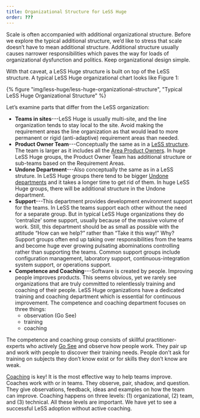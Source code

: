 ```yaml
---
title: Organizational Structure for LeSS Huge
order: ???
---
```


Scale is often accompanied with additional organizational structure. Before we explore the typical additional structure, we’d like to stress that scale doesn’t have to mean additional structure. Additional structure usually causes narrower responsibilities which paves the way for loads of organizational dysfunction and politics. Keep organizational design simple.

With that caveat, a LeSS Huge structure is built on top of the LeSS structure. A typical LeSS Huge organizational chart looks like Figure 1:

<div>
  {% figure "img/less-huge/less-huge-organizational-structure", "Typical LeSS Huge Organizational Structure" %}
</div>

Let’s examine  parts that  differ from the LeSS organization:

* **Teams in sites**---LeSS Huge is usually multi-site, and the line organization tends to stay local to the site. Avoid making the requirement areas the line organization as that would lead to more permanent or rigid (anti-adaptive) requirement areas than needed.
* **Product Owner Team**---Conceptually the same as in a [LeSS structure](../structure/organizational-structure.html). The team is larger as it includes all the [Area Product Owners](area-product-owner.html). In huge LeSS Huge groups, the Product Owner Team has additional structure or sub-teams based on the Requirement Areas.
* **Undone Department**---Also conceptually the same as in a LeSS struture. In LeSS Huge groups there tend to be bigger [Undone departments](../framework/definition-of-done.html) and it takes a longer time to get rid of them. In huge LeSS Huge groups, there will be additional structure in the Undone department.
* **Support**---This department provides development environment support for the teams. In LeSS the teams support each other without the need for a separate group. But in  typical LeSS Huge organizations they do ‘centralize’ some support, usually because of the massive volume of work. Still, this department should be as small as possible with the attitude “How can we help?” rather than “Take it this way!” Why? Support groups often end up taking over responsibilities from the teams and become huge ever growing pulsating abominations controlling rather than supporting the teams.
  Common support groups include configuration management, laboratory support, continuous-integration system support, or operations support.
* **Competence and Coaching**---Software is created by people. Improving people improves products. This seems obvious, yet we rarely see organizations that are truly committed to relentlessly training and coaching of their people. LeSS Huge organizations have a dedicated training and coaching department which is essential for continuous improvement.
  The competence and coaching department focuses on three things:
  * observation (Go See)
  * training
  * coaching

The competence and coaching group consists of skillful practitioner-experts who actively [Go See](../management/go_see.html) and observe how people work. They pair up and work with people to discover their training needs. People don’t ask for training on subjects they don’t know exist or for skills they don’t know are weak.

[Coaching](../adoption/coaching.html) is key! It is the most effective way to help teams improve. Coaches work with or in teams. They observe, pair, shadow, and question. They give observations, feedback, ideas and examples on how the team can improve. Coaching happens on three levels: (1) organizational, (2) team, and (3) technical. All these levels are important. We have yet to see a successful LeSS adoption without active coaching.
